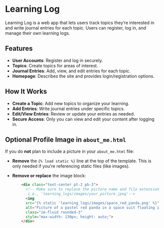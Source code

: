 # Learning Log

Learning Log is a web app that lets users track topics they’re interested in and write journal entries for each topic. Users can register, log in, and manage their own learning logs.

## Features

- **User Accounts**: Register and log in securely.
- **Topics**: Create topics for areas of interest.
- **Journal Entries**: Add, view, and edit entries for each topic.
- **Homepage**: Describes the site and provides login/registration options.

## How It Works

- **Create a Topic**: Add new topics to organize your learning.
- **Add Entries**: Write journal entries under specific topics.
- **Edit/View Entries**: Review or update your entries as needed.
- **Secure Access**: Only you can view and edit your content after logging in.

## Optional Profile Image in `about_me.html`

If you do **not** plan to include a picture in your `about_me.html` file:

- **Remove** the `{% load static %}` line at the top of the template. This is only needed if you're referencing static files (like images).
- **Remove or replace** the image block:

  ```html
      <div class="text-center pt-2 pb-3">
        <!-- Make sure to replace the picture name and file extension to match your picture
         i.e., 'learning_logs/images/your_picture.jpeg'-->
        <img
        src="{% static 'learning_logs/images/space_red_panda.png' %}"
        alt="Picture of a pastel red panda in a space suit floating in space"
        class="im-fluid rounded-3"
        style="max-width: 130px; height: auto;">
      </div>
